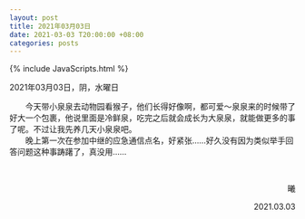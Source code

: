 ```yaml
---
layout: post
title: 2021年03月03日
date: 2021-03-03 T20:00:00 +08:00
categories: posts
---
```


{% include JavaScripts.html %}

2021年03月03日，阴，水曜日  
  
&emsp;&emsp;今天带小泉泉去动物园看猴子，他们长得好像啊，都可爱～泉泉来的时候带了好大一个包裹，他说里面是冷鲜泉，吃完之后就会成长为大泉泉，就能做更多的事了呢。不过让我先养几天小泉泉吧。  
&emsp;&emsp;晚上第一次在参加中继的应急通信点名，好紧张……好久没有因为类似举手回答问题这种事踌躇了，真没用……  
 
&emsp;&emsp;
<p align="right">曦</p>
<p align="right">2021.03.03</p>
